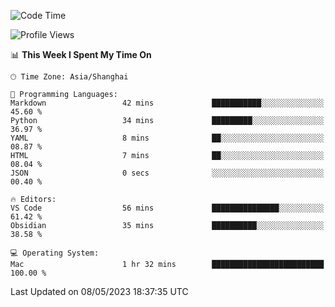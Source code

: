 <!--START_SECTION:waka-->
![Code Time](http://img.shields.io/badge/Code%20Time-103%20hrs%2057%20mins-blue)

![Profile Views](http://img.shields.io/badge/Profile%20Views-4-blue)

📊 **This Week I Spent My Time On** 

```text
🕑︎ Time Zone: Asia/Shanghai

💬 Programming Languages: 
Markdown                 42 mins             ███████████░░░░░░░░░░░░░░   45.60 % 
Python                   34 mins             █████████░░░░░░░░░░░░░░░░   36.97 % 
YAML                     8 mins              ██░░░░░░░░░░░░░░░░░░░░░░░   08.87 % 
HTML                     7 mins              ██░░░░░░░░░░░░░░░░░░░░░░░   08.04 % 
JSON                     0 secs              ░░░░░░░░░░░░░░░░░░░░░░░░░   00.40 % 

🔥 Editors: 
VS Code                  56 mins             ███████████████░░░░░░░░░░   61.42 % 
Obsidian                 35 mins             ██████████░░░░░░░░░░░░░░░   38.58 % 

💻 Operating System: 
Mac                      1 hr 32 mins        █████████████████████████   100.00 % 
```


 Last Updated on 08/05/2023 18:37:35 UTC
<!--END_SECTION:waka-->